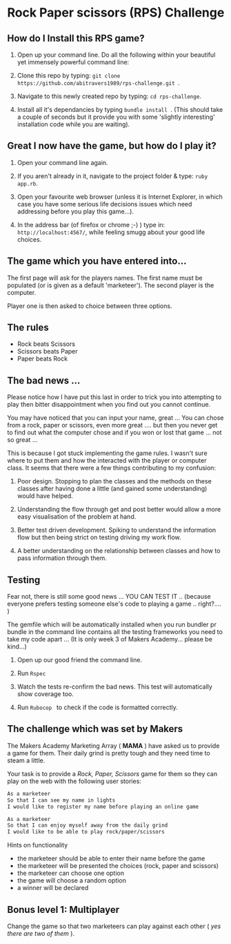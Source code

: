 # Rock Paper scissors (RPS) Challenge



How do I Install this RPS game?
-------


1. Open up your command line. Do all the following within your beautiful yet immensely powerful command line:

2. Clone this repo by typing:  ``git clone https://github.com/abitravers1989/rps-challenge.git ``.

3. Navigate to this newly created repo by typing: ````cd rps-challenge````.

4. Install all it's dependancies by typing ````bundle install ````. (This should take a couple of seconds but it provide you with some 'slightly interesting' installation code while you are waiting).



Great I now have the game, but how do I play it?
-------


1. Open your command line again.

2. If you aren't already in it, navigate to the project folder & type: ````ruby app.rb````.

3. Open your favourite web browser (unless it is Internet Explorer, in which case you have some serious life decisions issues which need addressing before you play this game...).

4. In the address bar (of firefox or chrome ;-) ) type in: ````http://localhost:4567/````, while feeling smugg about your good life choices.



The game which you have entered into...
-------


The first page will ask for the players names. The first name must be populated (or is given as a default 'marketeer'). The second player is the computer.

Player one is then asked to choice between three options.



The rules
-------


- Rock beats Scissors
- Scissors beats Paper
- Paper beats Rock



The bad news ...
-------


Please notice how I have put this last in order to trick you into attempting to play then bitter disappointment when you find out you cannot continue.


You may have noticed that you can input your name, great ... You can chose from a rock, paper or scissors, even more great .... but then you never get to find out what the computer chose and if you won or lost that game ... not so great ...


This is because I got stuck implementing the game rules. I wasn't sure where to put them and how the interacted with the player or computer class. It seems that there were a few things contributing to my confusion:

1. Poor design. Stopping to plan the classes and the methods on these classes after having done a little (and gained some understanding) would have helped.

2. Understanding the flow through get and post better would allow a more easy visualisation of the problem at hand.

3. Better test driven development. Spiking to understand the information flow but then being strict on testing driving my work flow.

4. A better understanding on the relationship between classes and how to pass information through them.  



Testing
-------


Fear not, there is still some good news ... YOU CAN TEST IT .. (because everyone prefers testing someone else's code to playing a game .. right?.... )

The gemfile which will be automatically installed when you run bundler pr bundle in the command line contains all the testing frameworks you need to take my code apart ... (It is only week 3 of Makers Academy... please be kind...)

1. Open up our good friend the command line.

2. Run ````Rspec````

3. Watch the tests re-confirm the bad news. This test will automatically show coverage too.

4. Run `````Rubocop ````` to check if the code is formatted correctly.



The challenge which was set by Makers
----


The Makers Academy Marketing Array ( **MAMA** ) have asked us to provide a game for them. Their daily grind is pretty tough and they need time to steam a little.

Your task is to provide a _Rock, Paper, Scissors_ game for them so they can play on the web with the following user stories:

```sh
As a marketeer
So that I can see my name in lights
I would like to register my name before playing an online game

As a marketeer
So that I can enjoy myself away from the daily grind
I would like to be able to play rock/paper/scissors
```

Hints on functionality

- the marketeer should be able to enter their name before the game
- the marketeer will be presented the choices (rock, paper and scissors)
- the marketeer can choose one option
- the game will choose a random option
- a winner will be declared

## Bonus level 1: Multiplayer

Change the game so that two marketeers can play against each other ( _yes there are two of them_ ).
